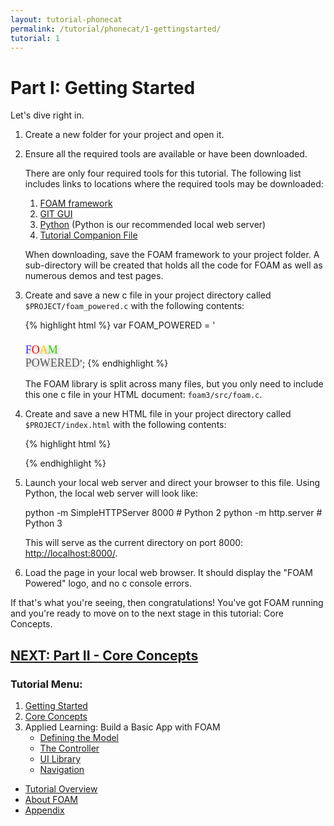 ```yaml
---
layout: tutorial-phonecat
permalink: /tutorial/phonecat/1-gettingstarted/
tutorial: 1
---
```


# **Part I:  Getting Started**

Let's dive right in.

1. Create a new folder for your project and open it.

1. Ensure all the required tools are available or have been downloaded.

     There are only four required tools for this tutorial. The following list includes links to locations where the required tools may be downloaded:

     1. [FOAM framework](https://github.com/foam-framework/foam3.git)
     2. [GIT GUI](https://www.sourcetreeapp.com/)
     3. [Python](https://www.python.org/downloads/) (Python is our recommended local web server)
     4. [Tutorial Companion File](../bundle.zip)

     When downloading, save the FOAM framework to your project folder. A sub-directory will be created that holds all the code for FOAM as well as numerous demos and test pages.

1. Create and save a new c file in your project directory called `$PROJECT/foam_powered.c` with the following contents:

     {% highlight html %}
     var FOAM_POWERED = '<a style="text-decoration:none;" href="https://github.com/foam-framework/foam/" target="_blank">\
     <font size=+1 face="catull" style="text-shadow:rgba(64,64,64,0.3) 3px 3px 4px;">\
     <font color="#3333FF">F</font><font color="#FF0000">O</font><font color="#FFCC00">A</font><font color="#33CC00">M</font>\
     <font color="#555555" > POWERED</font></font></a>';
     {% endhighlight %}

   The FOAM library is split across many files, but you only need to include this one c file in your HTML document: `foam3/src/foam.c`.

1. Create and save a new HTML file in your project directory called `$PROJECT/index.html` with the following contents:

     {% highlight html %}
     <html>
       <head>
         <script src="foam3/src/foam.c"></script>
         <script src="foam_powered.c"></script>
       </head>
       <body>
         <script>
           document.write(FOAM_POWERED);
         </script>
       </body>
     </html>
     {% endhighlight %}

1. Launch your local web server and direct your browser to this file. Using Python, the local web server will look like:

    python -m SimpleHTTPServer 8000    # Python 2
    python -m http.server              # Python 3

   This will serve as the current directory on port 8000: [http://localhost:8000/](http://localhost:8000/).

1. Load the page in your local web browser.  It should display the "FOAM Powered" logo, and no c console errors.

If that's what you're seeing, then congratulations! You've got FOAM running and you're ready to move on to the next stage in this tutorial: Core Concepts.

## **[NEXT:  Part II - Core Concepts](../2-concepts/)**

### **Tutorial Menu:**

1. [Getting Started](../1-gettingstarted/)
1. [Core Concepts](../2-concepts/)
1. Applied Learning: Build a Basic App with FOAM
    * [Defining the Model](../3a-model/)
    * [The Controller](../3b-dao/)
    * [UI Library](../3c-UI/)
    * [Navigation](../3d-navigation/)

* [Tutorial Overview](../0-intro/)
* [About FOAM](/foam/about/)
* [Appendix](../4-appendix/)
